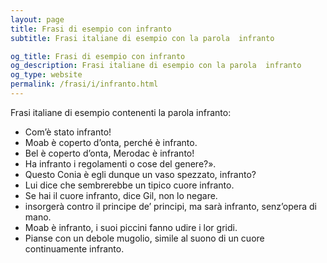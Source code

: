 ```yaml
---
layout: page
title: Frasi di esempio con infranto 
subtitle: Frasi italiane di esempio con la parola  infranto

og_title: Frasi di esempio con infranto 
og_description: Frasi italiane di esempio con la parola  infranto
og_type: website
permalink: /frasi/i/infranto.html
---
```


Frasi italiane di esempio contenenti la parola infranto:


- Com’è stato infranto!
- Moab è coperto d’onta, perché è infranto.
- Bel è coperto d’onta, Merodac è infranto!
- Ha infranto i regolamenti o cose del genere?».
- Questo Conia è egli dunque un vaso spezzato, infranto?
- Lui dice che sembrerebbe un tipico cuore infranto.
- Se hai il cuore infranto, dice Gil, non lo negare.
- insorgerà contro il principe de’ principi, ma sarà infranto, senz’opera di mano.
- Moab è infranto, i suoi piccini fanno udire i lor gridi.
- Pianse con un debole mugolio, simile al suono di un cuore continuamente infranto.
